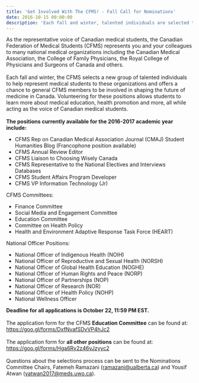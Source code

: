 ```yaml
---
title: 'Get Involved With The CFMS! - Fall Call for Nominations'
date: 2016-10-15 00:00:00
description: 'Each fall and winter, talented individuals are selected to help run various portfolios within the CFMS and to represent us to external groups. You could be one of them!'
---
```



As the representative voice of Canadian medical students, the Canadian Federation of Medical Students (CFMS) represents you and your colleagues to many national medical organizations including the Canadian Medical Association, the College of Family Physicians, the Royal College of Physicians and Surgeons of Canada and others.
<br>
<br>Each fall and winter, the CFMS selects a new group of talented individuals to help represent medical students to these organizations and offers a chance to general CFMS members to be involved in shaping the future of medicine in Canada. Volunteering for these positions allows students to learn more about medical education, health promotion and more, all while acting as the voice of Canadian medical students.
<br>
<br>**The positions currently available for the 2016-2017 academic year include:**

* CFMS Rep on Canadian Medical Association Journal (CMAJ) Student Humanities Blog (Francophone position available)
* CFMS Annual Review Editor
* CFMS Liaison to Choosing Wisely Canada
* CFMS Representative to the National Electives and Interviews Databases
* CFMS Student Affairs Program Developer
* CFMS VP Information Technology (Jr)


CFMS Committees:

* Finance Committee
* Social Media and Engagement Committee
* Education Committee
* Committee on Health Policy
* Health and Environment Adaptive Response Task Force (HEART)


National Officer Positions:

* National Officer of Indigenous Health (NOIH)
* National Officer of Reproductive and Sexual Health (NORSH)
* National Officer of Global Health Education (NOGHE)
* National Officer of Human Rights and Peace (NORP)
* National Officer of Partnerships (NOP)
* National Officer of Research (NOR)
* National Officer of Health Policy (NOHP)
* National Wellness Officer


**Deadline for all applications is October 22, 11:59 PM EST.**
<br>
<br>The application form for the CFMS **Education Committee** can be found at: https://goo.gl/forms/DxfNvafSDvVP4hJc2
<br>
<br>The application form for **all other positions** can be found at: https://goo.gl/forms/Hga6Ry2z46vJzyyc2
<br>
<br>Questions about the selections process can be sent to the Nominations Committee Chairs, Fatemeh Ramazani (ramazani@ualberta.ca) and Yousif Atwan (yatwan2017@meds.uwo.ca).